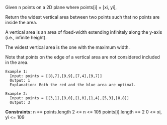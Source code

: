 Given n points on a 2D plane where points[i] = [xi, yi], 

Return the widest vertical area between two points such that no points are inside the area.

A vertical area is an area of fixed-width extending infinitely along the y-axis (i.e., infinite height). 

The widest vertical area is the one with the maximum width.

Note that points on the edge of a vertical area are not considered included in the area.


```
Example 1:​
  Input: points = [[8,7],[9,9],[7,4],[9,7]]
  Output: 1
  Explanation: Both the red and the blue area are optimal.

Example 2:
  Input: points = [[3,1],[9,0],[1,0],[1,4],[5,3],[8,8]]
  Output: 3
```  

**Constraints:**
  n == points.length
  2 <= n <= 105
  points[i].length == 2
  0 <= xi, yi <= 109